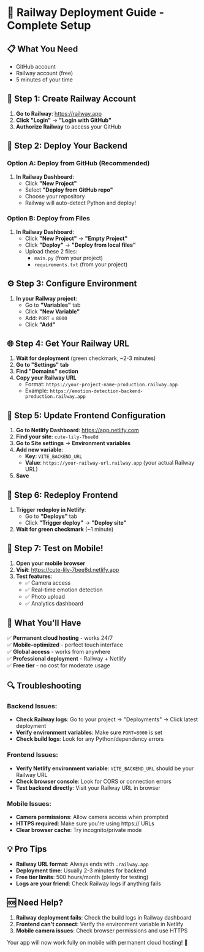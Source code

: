 # 🚀 Railway Deployment Guide - Complete Setup

## 📋 What You Need
- GitHub account
- Railway account (free)
- 5 minutes of your time

## 🎯 Step 1: Create Railway Account

1. **Go to Railway**: https://railway.app
2. **Click "Login"** → **"Login with GitHub"**
3. **Authorize Railway** to access your GitHub

## 🚀 Step 2: Deploy Your Backend

### Option A: Deploy from GitHub (Recommended)

1. **In Railway Dashboard**:
   - Click **"New Project"**
   - Select **"Deploy from GitHub repo"**
   - Choose your repository
   - Railway will auto-detect Python and deploy!

### Option B: Deploy from Files

1. **In Railway Dashboard**:
   - Click **"New Project"** → **"Empty Project"**
   - Click **"Deploy"** → **"Deploy from local files"**
   - Upload these 2 files:
     - `main.py` (from your project)
     - `requirements.txt` (from your project)

## ⚙️ Step 3: Configure Environment

1. **In your Railway project**:
   - Go to **"Variables"** tab
   - Click **"New Variable"**
   - Add: `PORT` = `8000`
   - Click **"Add"**

## 🌐 Step 4: Get Your Railway URL

1. **Wait for deployment** (green checkmark, ~2-3 minutes)
2. **Go to "Settings" tab**
3. **Find "Domains" section**
4. **Copy your Railway URL**
   - Format: `https://your-project-name-production.railway.app`
   - Example: `https://emotion-detection-backend-production.railway.app`

## 🔧 Step 5: Update Frontend Configuration

1. **Go to Netlify Dashboard**: https://app.netlify.com
2. **Find your site**: `cute-lily-7bee8d`
3. **Go to Site settings** → **Environment variables**
4. **Add new variable**:
   - **Key**: `VITE_BACKEND_URL`
   - **Value**: `https://your-railway-url.railway.app` (your actual Railway URL)
5. **Save**

## 🚀 Step 6: Redeploy Frontend

1. **Trigger redeploy in Netlify**:
   - Go to **"Deploys"** tab
   - Click **"Trigger deploy"** → **"Deploy site"**
2. **Wait for green checkmark** (~1 minute)

## 📱 Step 7: Test on Mobile!

1. **Open your mobile browser**
2. **Visit**: https://cute-lily-7bee8d.netlify.app
3. **Test features**:
   - ✅ Camera access
   - ✅ Real-time emotion detection
   - ✅ Photo upload
   - ✅ Analytics dashboard

## 🎉 What You'll Have

✅ **Permanent cloud hosting** - works 24/7  
✅ **Mobile-optimized** - perfect touch interface  
✅ **Global access** - works from anywhere  
✅ **Professional deployment** - Railway + Netlify  
✅ **Free tier** - no cost for moderate usage  

## 🔍 Troubleshooting

### Backend Issues:
- **Check Railway logs**: Go to your project → "Deployments" → Click latest deployment
- **Verify environment variables**: Make sure `PORT=8000` is set
- **Check build logs**: Look for any Python/dependency errors

### Frontend Issues:
- **Verify Netlify environment variable**: `VITE_BACKEND_URL` should be your Railway URL
- **Check browser console**: Look for CORS or connection errors
- **Test backend directly**: Visit your Railway URL in browser

### Mobile Issues:
- **Camera permissions**: Allow camera access when prompted
- **HTTPS required**: Make sure you're using https:// URLs
- **Clear browser cache**: Try incognito/private mode

## 💡 Pro Tips

- **Railway URL format**: Always ends with `.railway.app`
- **Deployment time**: Usually 2-3 minutes for backend
- **Free tier limits**: 500 hours/month (plenty for testing)
- **Logs are your friend**: Check Railway logs if anything fails

## 🆘 Need Help?

1. **Railway deployment fails**: Check the build logs in Railway dashboard
2. **Frontend can't connect**: Verify the environment variable in Netlify
3. **Mobile camera issues**: Check browser permissions and use HTTPS

Your app will now work fully on mobile with permanent cloud hosting! 🎉